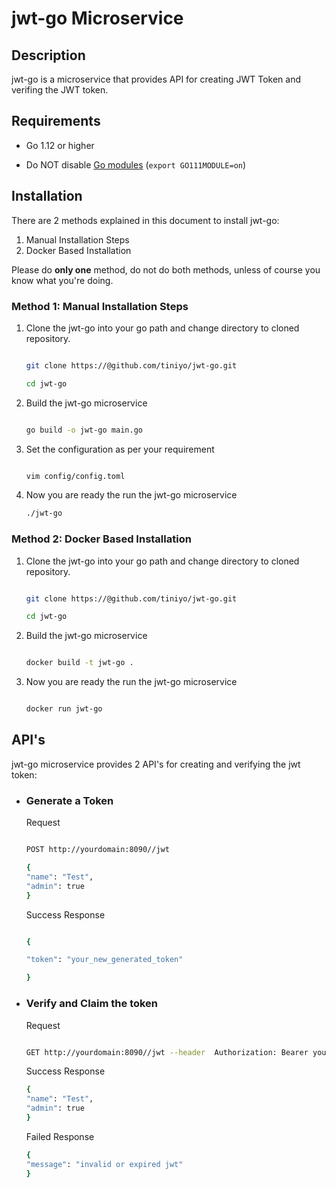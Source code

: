 # jwt-go Microservice

## Description

jwt-go is a microservice that provides API for creating JWT Token and verifing the JWT token. 


## Requirements

  - Go 1.12 or higher
  
  - Do NOT disable [Go modules](https://github.com/golang/go/wiki/Modules) (`export GO111MODULE=on`)
  
## Installation

There are 2 methods explained in this document to install jwt-go:

1. Manual Installation Steps
2. Docker Based Installation

Please do **only one** method, do not do both methods, unless of course you know what you're doing.


### Method 1: Manual Installation Steps

1.  Clone the jwt-go into your go path and change directory to cloned repository.

    ```bash
    
    git clone https://@github.com/tiniyo/jwt-go.git
    
    cd jwt-go
    ```
    
2.  Build the jwt-go microservice

    ```bash
    
    go build -o jwt-go main.go
    
    ```
    
3. Set the configuration as per your requirement

    ```bash
    
    vim config/config.toml
    
    ```
    
 4. Now you are ready the run the jwt-go microservice
 
    ```bash
    ./jwt-go
    ```
    
### Method 2: Docker Based Installation

1.  Clone the jwt-go into your go path and change directory to cloned repository.

    ```bash
    
    git clone https://@github.com/tiniyo/jwt-go.git
    
    cd jwt-go
    ```
 
2.  Build the jwt-go microservice

    ```bash
    
    docker build -t jwt-go .
    
    ```

3. Now you are ready the run the jwt-go microservice
 
    ```bash
    
    docker run jwt-go
    
    ```
    
## API's

jwt-go microservice provides 2 API's for creating and verifying the jwt token:

  - ###  Generate a Token
  
    Request
    
    ```bash
    
    POST http://yourdomain:8090//jwt
    
    {
    "name": "Test",
    "admin": true
    }
    
    ```
    
    Success Response
    
    ```bash
    
    {
    
    "token": "your_new_generated_token"
    
    }
    
    ```
 
  - ### Verify and Claim the token
  
    Request
    
    ```bash
    
    GET http://yourdomain:8090//jwt --header  Authorization: Bearer your_jwt_token
    
    ```
    
    Success Response
    
    ```bash
    {
    "name": "Test",
    "admin": true
    }
    ```
    
    Failed Response
    
    ```bash
    {
    "message": "invalid or expired jwt"
    }
    ```
